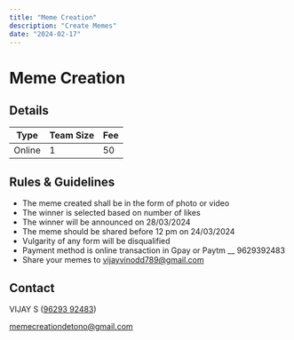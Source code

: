 ```yaml
---
title: "Meme Creation"
description: "Create Memes"
date: "2024-02-17"
---
```


# Meme Creation

## Details

| Type   | Team Size | Fee |
| ------ | --------- | --- |
| Online | 1         | 50  |

## Rules & Guidelines

- The meme created shall be in the form of photo or video
- The winner is selected based on number of likes
- The winner will be announced on 28/03/2024
- The meme should be shared before 12 pm on 24/03/2024
- Vulgarity of any form will be disqualified
- Payment method is online transaction in Gpay or Paytm __ 9629392483
- Share your memes to vijayvinodd789@gmail.com

## Contact

VIJAY S ([96293 92483](tel:+919629392483))

memecreationdetono@gmail.com